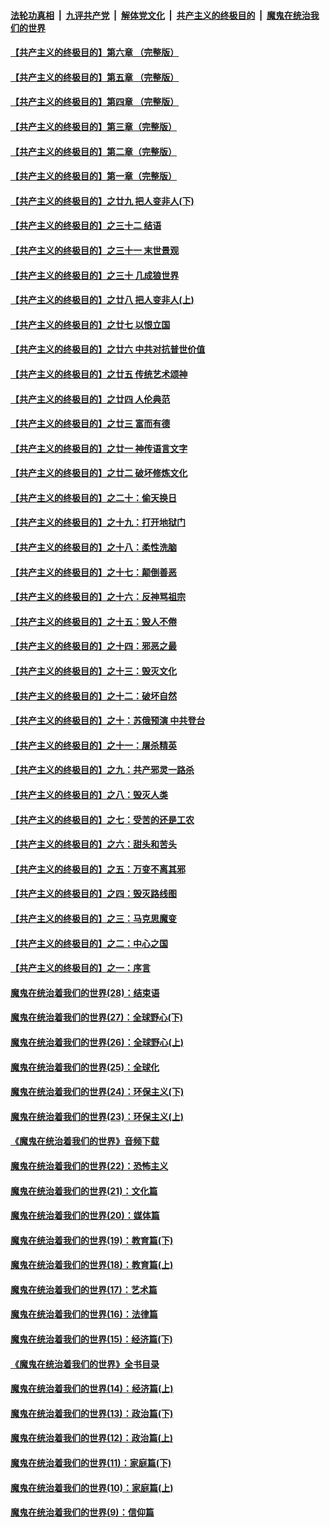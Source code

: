 

####  [法轮功真相](../../../../basic/blob/master/README.md?t=05062201) &nbsp;|&nbsp; [九评共产党](../../../../9ping.md/blob/master/README.md?t=05062201) &nbsp;|&nbsp; [解体党文化](../../../../jtdwh.md/blob/master/README.md?t=05062201)  &nbsp;|&nbsp; [共产主义的终极目的](../../../../gczydzjmd.md/blob/master/README.md?t=05062201) &nbsp;|&nbsp; [魔鬼在统治我们的世界](../../../../mgztzwmdsj.md/blob/master/README.md?t=05062201) 

#### [【共产主义的终极目的】第六章 （完整版）](../pages/nsc422/n11428913.md?t=05062201) 

#### [【共产主义的终极目的】第五章 （完整版）](../pages/nsc422/n11428912.md?t=05062201) 

#### [【共产主义的终极目的】第四章 （完整版）](../pages/nsc422/n11428907.md?t=05062201) 

#### [【共产主义的终极目的】第三章（完整版）](../pages/nsc422/n11428848.md?t=05062201) 

#### [【共产主义的终极目的】第二章（完整版）](../pages/nsc422/n11428831.md?t=05062201) 

#### [【共产主义的终极目的】第一章（完整版）](../pages/nsc422/n11417651.md?t=05062201) 

#### [【共产主义的终极目的】之廿九 把人变非人(下)](../pages/nsc422/n11344140.md?t=05062201) 

#### [【共产主义的终极目的】之三十二 结语](../pages/nsc422/n11360535.md?t=05062201) 

#### [【共产主义的终极目的】之三十一 末世景观](../pages/nsc422/n11351129.md?t=05062201) 

#### [【共产主义的终极目的】之三十 几成狼世界](../pages/nsc422/n11348280.md?t=05062201) 

#### [【共产主义的终极目的】之廿八 把人变非人(上)](../pages/nsc422/n11340492.md?t=05062201) 

#### [【共产主义的终极目的】之廿七 以恨立国](../pages/nsc422/n11336944.md?t=05062201) 

#### [【共产主义的终极目的】之廿六 中共对抗普世价值](../pages/nsc422/n11324785.md?t=05062201) 

#### [【共产主义的终极目的】之廿五 传统艺术颂神](../pages/nsc422/n11296396.md?t=05062201) 

#### [【共产主义的终极目的】之廿四 人伦典范](../pages/nsc422/n11296397.md?t=05062201) 

#### [【共产主义的终极目的】之廿三 富而有德](../pages/nsc422/n11283598.md?t=05062201) 

#### [【共产主义的终极目的】之廿一 神传语言文字](../pages/nsc422/n11263265.md?t=05062201) 

#### [【共产主义的终极目的】之廿二 破坏修炼文化](../pages/nsc422/n11245728.md?t=05062201) 

#### [【共产主义的终极目的】之二十：偷天换日](../pages/nsc422/n11238846.md?t=05062201) 

#### [【共产主义的终极目的】之十九：打开地狱门](../pages/nsc422/n11206376.md?t=05062201) 

#### [【共产主义的终极目的】之十八：柔性洗脑](../pages/nsc422/n11199994.md?t=05062201) 

#### [【共产主义的终极目的】之十七：颠倒善恶](../pages/nsc422/n11179782.md?t=05062201) 

#### [【共产主义的终极目的】之十六：反神骂祖宗](../pages/nsc422/n11166798.md?t=05062201) 

#### [【共产主义的终极目的】之十五：毁人不倦](../pages/nsc422/n11166792.md?t=05062201) 

#### [【共产主义的终极目的】之十四：邪恶之最](../pages/nsc422/n11150249.md?t=05062201) 

#### [【共产主义的终极目的】之十三：毁灭文化](../pages/nsc422/n11135227.md?t=05062201) 

#### [【共产主义的终极目的】之十二：破坏自然](../pages/nsc422/n11135214.md?t=05062201) 

#### [【共产主义的终极目的】之十：苏俄预演 中共登台](../pages/nsc422/n11118424.md?t=05062201) 

#### [【共产主义的终极目的】之十一：屠杀精英](../pages/nsc422/n11118442.md?t=05062201) 

#### [【共产主义的终极目的】之九：共产邪灵一路杀](../pages/nsc422/n11114139.md?t=05062201) 

#### [【共产主义的终极目的】之八：毁灭人类](../pages/nsc422/n11108503.md?t=05062201) 

#### [【共产主义的终极目的】之七：受苦的还是工农](../pages/nsc422/n11101809.md?t=05062201) 

#### [【共产主义的终极目的】之六：甜头和苦头](../pages/nsc422/n11096971.md?t=05062201) 

#### [【共产主义的终极目的】之五：万变不离其邪](../pages/nsc422/n11091285.md?t=05062201) 

#### [【共产主义的终极目的】之四：毁灭路线图](../pages/nsc422/n11086284.md?t=05062201) 

#### [【共产主义的终极目的】之三：马克思魔变](../pages/nsc422/n11061941.md?t=05062201) 

#### [【共产主义的终极目的】之二：中心之国](../pages/nsc422/n11047728.md?t=05062201) 

#### [【共产主义的终极目的】之一：序言](../pages/nsc422/n11086077.md?t=05062201) 

#### [魔鬼在统治着我们的世界(28)：结束语](../pages/nsc422/n10936246.md?t=05062201) 

#### [魔鬼在统治着我们的世界(27)：全球野心(下)](../pages/nsc422/n10928319.md?t=05062201) 

#### [魔鬼在统治着我们的世界(26)：全球野心(上)](../pages/nsc422/n10900318.md?t=05062201) 

#### [魔鬼在统治着我们的世界(25)：全球化](../pages/nsc422/n10788205.md?t=05062201) 

#### [魔鬼在统治着我们的世界(24)：环保主义(下)](../pages/nsc422/n10695307.md?t=05062201) 

#### [魔鬼在统治着我们的世界(23)：环保主义(上)](../pages/nsc422/n10688613.md?t=05062201) 

#### [《魔鬼在统治着我们的世界》音频下载](../pages/nsc422/n10635553.md?t=05062201) 

#### [魔鬼在统治着我们的世界(22)：恐怖主义](../pages/nsc422/n10614727.md?t=05062201) 

#### [魔鬼在统治着我们的世界(21)：文化篇](../pages/nsc422/n10597706.md?t=05062201) 

#### [魔鬼在统治着我们的世界(20)：媒体篇](../pages/nsc422/n10586579.md?t=05062201) 

#### [魔鬼在统治着我们的世界(19)：教育篇(下)](../pages/nsc422/n10564808.md?t=05062201) 

#### [魔鬼在统治着我们的世界(18)：教育篇(上)](../pages/nsc422/n10526970.md?t=05062201) 

#### [魔鬼在统治着我们的世界(17)：艺术篇](../pages/nsc422/n10499093.md?t=05062201) 

#### [魔鬼在统治着我们的世界(16)：法律篇](../pages/nsc422/n10485969.md?t=05062201) 

#### [魔鬼在统治着我们的世界(15)：经济篇(下)](../pages/nsc422/n10469975.md?t=05062201) 

#### [《魔鬼在统治着我们的世界》全书目录](../pages/nsc422/n10464261.md?t=05062201) 

#### [魔鬼在统治着我们的世界(14)：经济篇(上)](../pages/nsc422/n10457370.md?t=05062201) 

#### [魔鬼在统治着我们的世界(13)：政治篇(下)](../pages/nsc422/n10448270.md?t=05062201) 

#### [魔鬼在统治着我们的世界(12)：政治篇(上)](../pages/nsc422/n10444576.md?t=05062201) 

#### [魔鬼在统治着我们的世界(11)：家庭篇(下)](../pages/nsc422/n10440961.md?t=05062201) 

#### [魔鬼在统治着我们的世界(10)：家庭篇(上)](../pages/nsc422/n10435448.md?t=05062201) 

#### [魔鬼在统治着我们的世界(9)：信仰篇](../pages/nsc422/n10432159.md?t=05062201) 

